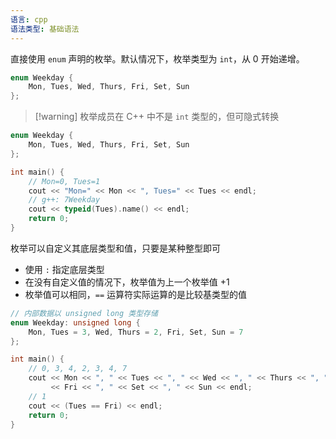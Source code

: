 ```yaml
---
语言: cpp
语法类型: 基础语法
---
```

直接使用 `enum` 声明的枚举。默认情况下，枚举类型为 `int`，从 0 开始递增。

```cpp
enum Weekday {
    Mon, Tues, Wed, Thurs, Fri, Set, Sun
};
```

> [!warning] 枚举成员在 C++ 中不是 `int` 类型的，但可隐式转换

```cpp
enum Weekday {
    Mon, Tues, Wed, Thurs, Fri, Set, Sun
};

int main() {
    // Mon=0, Tues=1
    cout << "Mon=" << Mon << ", Tues=" << Tues << endl;
    // g++: 7Weekday
    cout << typeid(Tues).name() << endl;
    return 0;
}
```

枚举可以自定义其底层类型和值，只要是某种整型即可
* 使用 `:` 指定底层类型
* 在没有自定义值的情况下，枚举值为上一个枚举值 +1
* 枚举值可以相同，`==` 运算符实际运算的是比较基类型的值

```cpp
// 内部数据以 unsigned long 类型存储
enum Weekday: unsigned long {
    Mon, Tues = 3, Wed, Thurs = 2, Fri, Set, Sun = 7
};

int main() {
    // 0, 3, 4, 2, 3, 4, 7
    cout << Mon << ", " << Tues << ", " << Wed << ", " << Thurs << ", " 
         << Fri << ", " << Set << ", " << Sun << endl;
    // 1
    cout << (Tues == Fri) << endl;
    return 0;
}
```